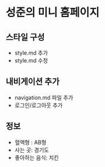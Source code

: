 # 성준의 미니 홈페이지

## 스타일 구성
- style.md 추가
- style.md 수정

## 내비게이션 추가
- navigation.md 파일 추가
- 로그인/로그아웃 추가

## 정보
- 혈액형 : AB형
- 사는 곳: 경기도
- 좋아하는 음식: 치킨